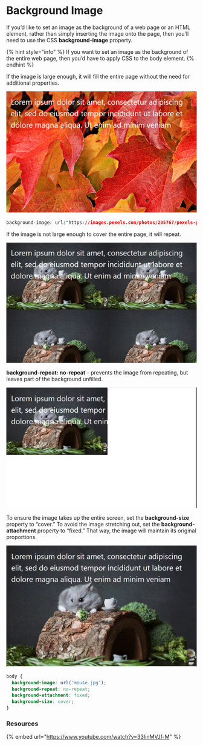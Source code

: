 # Background Image

If you’d like to set an image as the background of a web page or an HTML element, rather than simply inserting the image onto the page, then you’ll need to use the CSS **background-image** property.

{% hint style="info" %}
If you want to set an image as the background of the entire web page, then you’d have to apply CSS to the body element.
{% endhint %}

If the image is large enough, it will fill the entire page without the need for additional properties.

![](../.gitbook/assets/image%20%2815%29.png)

```css
background-image: url("https://images.pexels.com/photos/235767/pexels-photo-235767.jpeg?auto=compress&cs=tinysrgb&dpr=2&h=650&w=940");
```

If the image is not large enough to cover the entire page, it will repeat.

![](../.gitbook/assets/image%20%2878%29.png)

**background-repeat: no-repeat** - prevents the image from repeating, but leaves part of the background unfilled.

![](../.gitbook/assets/image%20%28106%29.png)

To ensure the image takes up the entire screen, set the **background-size** property to “cover.” To avoid the image stretching out, set the **background-attachment** property to “fixed.” That way, the image will maintain its original proportions.

![](../.gitbook/assets/image%20%28126%29.png)

```css
body {
  background-image: url('mouse.jpg');
  background-repeat: no-repeat;
  background-attachment: fixed;
  background-size: cover;
}
```

### Resources

{% embed url="https://www.youtube.com/watch?v=33IinMVJf-M" %}



